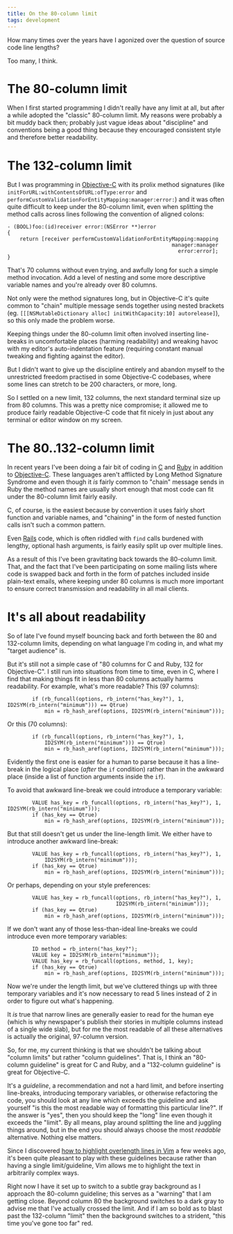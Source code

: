 ```yaml
---
title: On the 80-column limit
tags: development
---
```


How many times over the years have I agonized over the question of source code line lengths?

Too many, I think.

# The 80-column limit

When I first started programming I didn't really have any limit at all, but after a while adopted the "classic" 80-column limit. My reasons were probably a bit muddy back then; probably just vague ideas about "discipline" and conventions being a good thing because they encouraged consistent style and therefore better readability.

# The 132-column limit

But I was programming in [Objective-C](/wiki/Objective-C) with its prolix method signatures (like `initForURL:withContentsOfURL:ofType:error` and `performCustomValidationForEntityMapping:manager:error:`) and it was often quite difficult to keep under the 80-column limit, even when splitting the method calls across lines following the convention of aligned colons:

    - (BOOL)foo:(id)receiver error:(NSError **)error
    {
        return [receiver performCustomValidationForEntityMapping:mapping
                                                         manager:manager
                                                           error:error];
    }

That's 70 columns without even trying, and awfully long for such a simple method invocation. Add a level of nesting and some more descriptive variable names and you're already over 80 columns.

Not only were the method signatures long, but in Objective-C it's quite common to "chain" multiple message sends together using nested brackets (eg. `[[[NSMutableDictionary alloc] initWithCapacity:10] autorelease]`), so this only made the problem worse.

Keeping things under the 80-column limit often involved inserting line-breaks in uncomfortable places (harming readability) and wreaking havoc with my editor's auto-indentation feature (requiring constant manual tweaking and fighting against the editor).

But I didn't want to give up the discipline entirely and abandon myself to the unrestricted freedom practised in some Objective-C codebases, where some lines can stretch to be 200 characters, or more, long.

So I settled on a new limit, 132 columns, the next standard terminal size up from 80 columns. This was a pretty nice compromise; it allowed me to produce fairly readable Objective-C code that fit nicely in just about any terminal or editor window on my screen.

# The 80..132-column limit

In recent years I've been doing a fair bit of coding in [C](/wiki/C) and [Ruby](/wiki/Ruby) in addition to [Objective-C](/wiki/Objective-C). These languages aren't afflicted by Long Method Signature Syndrome and even though it *is* fairly common to "chain" message sends in Ruby the method names are usually short enough that most code can fit under the 80-column limit fairly easily.

C, of course, is the easiest because by convention it uses fairly short function and variable names, and "chaining" in the form of nested function calls isn't such a common pattern.

Even [Rails](/wiki/Rails) code, which is often riddled with `find` calls burdened with lengthy, optional hash arguments, is fairly easily split up over multiple lines.

As a result of this I've been gravitating back towards the 80-column limit. That, and the fact that I've been participating on some mailing lists where code is swapped back and forth in the form of patches included inside plain-text emails, where keeping under 80 columns is much more important to ensure correct transmission and readability in all mail clients.

# It's all about readability

So of late I've found myself bouncing back and forth between the 80 and 132-column limits, depending on what language I'm coding in, and what my "target audience" is.

But it's still not a simple case of "80 columns for C and Ruby, 132 for Objective-C". I still run into situations from time to time, even in C, where I find that making things fit in less than 80 columns actually harms readability. For example, what's more readable? This (97 columns):

            if (rb_funcall(options, rb_intern("has_key?"), 1, ID2SYM(rb_intern("minimum"))) == Qtrue)
                min = rb_hash_aref(options, ID2SYM(rb_intern("minimum")));

Or this (70 columns):

            if (rb_funcall(options, rb_intern("has_key?"), 1,
                ID2SYM(rb_intern("minimum"))) == Qtrue)
                min = rb_hash_aref(options, ID2SYM(rb_intern("minimum")));

Evidently the first one is easier for a human to parse because it has a line-break in the logical place (*after* the `if` condition) rather than in the awkward place (inside a list of function arguments inside the `if`).

To avoid that awkward line-break we could introduce a temporary variable:

            VALUE has_key = rb_funcall(options, rb_intern("has_key?"), 1, ID2SYM(rb_intern("minimum")));
            if (has_key == Qtrue)
                min = rb_hash_aref(options, ID2SYM(rb_intern("minimum")));

But that still doesn't get us under the line-length limit. We either have to introduce another awkward line-break:

            VALUE has_key = rb_funcall(options, rb_intern("has_key?"), 1,
                ID2SYM(rb_intern("minimum")));
            if (has_key == Qtrue)
                min = rb_hash_aref(options, ID2SYM(rb_intern("minimum")));

Or perhaps, depending on your style preferences:

            VALUE has_key = rb_funcall(options, rb_intern("has_key?"), 1,
                                       ID2SYM(rb_intern("minimum")));
            if (has_key == Qtrue)
                min = rb_hash_aref(options, ID2SYM(rb_intern("minimum")));

If we don't want any of those less-than-ideal line-breaks we could introduce even more temporary variables:

            ID method = rb_intern("has_key?");
            VALUE key = ID2SYM(rb_intern("minimum"));
            VALUE has_key = rb_funcall(options, method, 1, key);
            if (has_key == Qtrue)
                min = rb_hash_aref(options, ID2SYM(rb_intern("minimum")));

Now we're under the length limit, but we've cluttered things up with three temporary variables and it's now necessary to read 5 lines instead of 2 in order to figure out what's happening.

It *is* true that narrow lines are generally easier to read for the human eye (which is why newspaper's publish their stories in multiple columns instead of a single wide slab), but for me the most readable of all these alternatives is actually the original, 97-column version.

So, for me, my current thinking is that we shouldn't be talking about "column limits" but rather "column guidelines". That is, I think an "80-column guideline" is great for C and Ruby, and a "132-column guideline" is great for Objective-C.

It's a *guideline*, a recommendation and not a hard limit, and before inserting line-breaks, introducing temporary variables, or otherwise refactoring the code, you should look at any line which exceeds the guideline and ask yourself "is this the most readable way of formatting this particular line?". If the answer is "yes", then you should keep the "long" line even though it exceeds the "limit". By all means, play around splitting the line and juggling things around, but in the end you should always choose the most *readable* alternative. Nothing else matters.

Since I discovered [how to highlight overlength lines in Vim](/blog/highlighting-overlength-lines-in-vim) a few weeks ago, it's been quite pleasant to play with these guidelines because rather than having a single limit/guideline, Vim allows me to highlight the text in arbitrarily complex ways.

Right now I have it set up to switch to a subtle gray background as I approach the 80-column guideline; this serves as a "warning" that I am getting close. Beyond column 80 the background switches to a dark gray to advise me that I've actually crossed the limit. And if I am so bold as to blast past the 132-column "limit" then the background switches to a strident, "this time you've gone too far" red.
